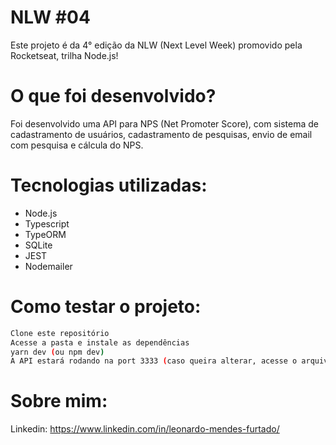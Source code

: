 # NLW #04

Este projeto é da 4° edição da NLW (Next Level Week) promovido pela Rocketseat, trilha Node.js!


 # O que foi desenvolvido?
Foi desenvolvido uma API para NPS (Net Promoter Score), com sistema de cadastramento de usuários, cadastramento de pesquisas, envio de email com pesquisa e cálcula do NPS.

# Tecnologias utilizadas:

- Node.js
- Typescript
- TypeORM
- SQLite
- JEST
- Nodemailer

# Como testar o projeto:

```sh
Clone este repositório
Acesse a pasta e instale as dependências
yarn dev (ou npm dev)
A API estará rodando na port 3333 (caso queira alterar, acesse o arquivo server.ts)
```

# Sobre mim:

 Linkedin: <https://www.linkedin.com/in/leonardo-mendes-furtado/>
